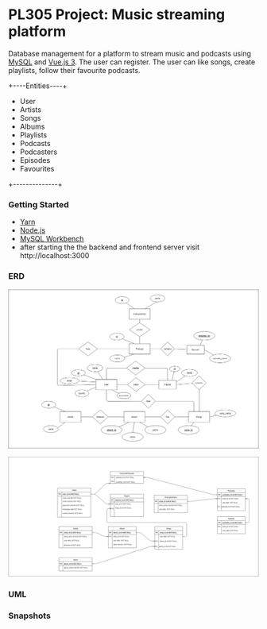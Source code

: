 # PL305 Project: Music streaming platform

Database management for a platform to stream music and podcasts using [MySQL](https://www.mysql.com/) and [Vue.js 3](https://v3.vuejs.org/).
The user can register. The user can like songs, create playlists, follow their favourite podcasts.

+----Entities----+

- User
- Artists
- Songs
- Albums
- Playlists
- Podcasts
- Podcasters
- Episodes
- Favourites

+--------------+

### Getting Started

- [Yarn](https://classic.yarnpkg.com/lang/en/)
- [Node.js](https://nodejs.org/en/)
- [MySQL Workbench](https://dev.mysql.com/downloads/workbench//)
- after starting the the backend and frontend server
  visit http://localhost:3000

### ERD

![ERD](./images/readme-pics/ERD.png)

![ima2](./images/readme-pics/DIAGRAM.png)

### UML

### Snapshots
